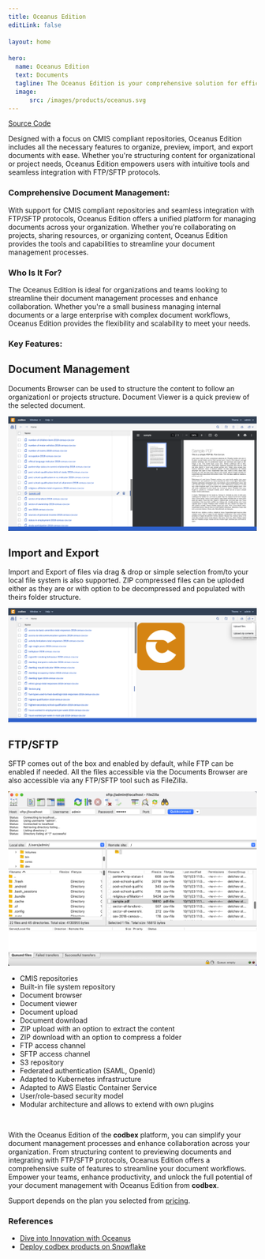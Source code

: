 ```yaml
---
title: Oceanus Edition
editLink: false

layout: home

hero:
  name: Oceanus Edition
  text: Documents
  tagline: The Oceanus Edition is your comprehensive solution for efficient document management, with support for CMIS compliant repositories and seamless integration with FTP/SFTP protocols
  image:
      src: /images/products/oceanus.svg
---
```


<div class="product-tag"><a href="https://github.com/codbex/codbex-oceanus" target="_blank" class="product-link">Source Code</a></div>

Designed with a focus on CMIS compliant repositories, Oceanus Edition includes all the necessary features to organize, preview, import, and export documents with ease. Whether you're structuring content for organizational or project needs, Oceanus Edition empowers users with intuitive tools and seamless integration with FTP/SFTP protocols.

### Comprehensive Document Management:

With support for CMIS compliant repositories and seamless integration with FTP/SFTP protocols, Oceanus Edition offers a unified platform for managing documents across your organization. Whether you're collaborating on projects, sharing resources, or organizing content, Oceanus Edition provides the tools and capabilities to streamline your document management processes.

### Who Is It For?

The Oceanus Edition is ideal for organizations and teams looking to streamline their document management processes and enhance collaboration. Whether you're a small business managing internal documents or a large enterprise with complex document workflows, Oceanus Edition provides the flexibility and scalability to meet your needs.

### Key Features:

<div class="content">
<section>
    <div class="container flex">
        <div class="text">
            <h2>Document Management</h2>
            <p>Documents Browser can be used to structure the content to follow an organizationl or projects structure. Document Viewer is a quick preview of the selected document.</p>
        </div>
        <div class="image">
            <img src="/images/features/documents-perspective.png" alt="Screenshot" class="screenshot editable" />
        </div>
    </div>
</section>
<section>
    <div class="container flex">
        <div class="text">
            <h2>Import and Export</h2>
            <p>Import and Export of files via drag & drop or simple selection from/to your local file system is also supported. ZIP compressed files can be uploded either as they are or with option to be decompressed and populated with theirs folder structure.</p>
        </div>
        <div class="image">
            <img src="/images/features/documents-zip.png" alt="Screenshot" class="screenshot editable" />
        </div>
    </div>
</section>
<section>
    <div class="container flex">
        <div class="text">
            <h2>FTP/SFTP</h2>
            <p>SFTP comes out of the box and enabled by default, while FTP can be enabled if needed.
            All the files accessible via the Documents Browser are also accessible via any FTP/SFTP
        tool such as FileZilla.</p>
        </div>
        <div class="image">
            <img src="/images/features/documents-sftp.png" alt="Screenshot" class="screenshot editable" />
        </div>
    </div>
</section>
</div>

* CMIS repositories
* Built-in file system repository
* Document browser
* Document viewer
* Document upload
* Document download
* ZIP upload with an option to extract the content
* ZIP download with an option to compress a folder
* FTP access channel
* SFTP access channel
* S3 repository
* Federated authentication (SAML, OpenId)
* Adapted to Kubernetes infrastructure
* Adapted to AWS Elastic Container Service
* User/role-based security model
* Modular architecture and allows to extend with own plugins

<br>

With the Oceanus Edition of the <b>codbex</b> platform, you can simplify your document management processes and enhance collaboration across your organization. From structuring content to previewing documents and integrating with FTP/SFTP protocols, Oceanus Edition offers a comprehensive suite of features to streamline your document workflows. Empower your teams, enhance productivity, and unlock the full potential of your document management with Oceanus Edition from <b>codbex</b>.

Support depends on the plan you selected from [pricing](/pricing/).

### References

* [Dive into Innovation with Oceanus](/marketing/2024/01/23/oceanus-dive-into-innovation)
* [Deploy codbex products on Snowflake](/technology/2024/09/11/deploy-codbex-products-on-snowflake)